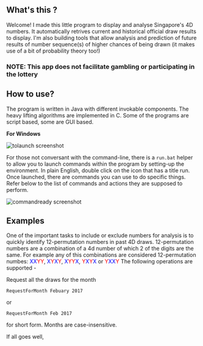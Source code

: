 ## What's this ?

Welcome! I made this little program to display and analyse Singapore's 4D numbers. It automatically retrives current and historical official draw results to display. I'm also building tools that allow analysis and prediction of future results of number sequence(s) of higher chances of being drawn (it makes use of a bit of probability theory too!)

### NOTE: This app does not facilitate gambling or participating in the lottery

## How to use?

The program is written in Java with different invokable components. The heavy lifting algorithms are implemented in C. Some of the programs are script based, some are GUI based.

**__For Windows__**

![tolaunch screenshot](https://i.imgur.com/rEiojQi.png)


For those not conversant with the command-line, there is a `run.bat` helper to allow you to launch commands within the program by setting-up the environment. In plain English, double click on the icon that has a title run. Once launched, there are commands you can use to do specific things. Refer below to the list of commands and actions they are supposed to perform.

![commandready screenshot](https://i.imgur.com/2uMPbjY.png)

## Examples

One of the important tasks to include or exclude numbers for analysis is to quickly identify 12-permutation numbers in past 4D draws. 12-permutation numbers are a combination of a 4d number of which 2 of the digits are the same. For example any of this combinations are considered 12-permutation numbes: <span style="color:blue">XX</span><span style="color:red">YY</span>, <span style="color:blue">X</span><span style="color:red">Y</span><span style="color:blue">X</span><span style="color:red">Y</span>, <span style="color:blue">X</span><span style="color:red">YY</span><span style="color:blue">X</span>, <span style="color:red">Y</span><span style="color:blue">X</span><span style="color:red">Y</span><span style="color:blue">X</span> or <span style="color:red">Y</span><span style="color:blue">XX</span><span style="color:red">Y</span>
The following operations are supported - 

Request all the draws for the month

```RequestForMonth Febuary 2017```

or

```RequestForMonth Feb 2017```

for short form. Months are case-insensitive. 

If all goes well, 